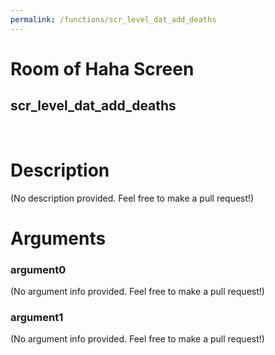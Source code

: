 ```yaml
---
permalink: /functions/scr_level_dat_add_deaths
---
```

# Room of Haha Screen  
## scr_level_dat_add_deaths  
&nbsp;  
# Description  
(No description provided. Feel free to make a pull request!) 
&nbsp;  
# Arguments
### argument0
(No argument info provided. Feel free to make a pull request!)
&nbsp;  
### argument1
(No argument info provided. Feel free to make a pull request!)
&nbsp;  


